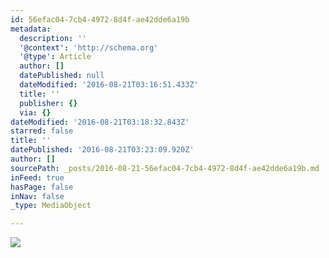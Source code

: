 ```yaml
---
id: 56efac04-7cb4-4972-8d4f-ae42dde6a19b
metadata:
  description: ''
  '@context': 'http://schema.org'
  '@type': Article
  author: []
  datePublished: null
  dateModified: '2016-08-21T03:16:51.433Z'
  title: ''
  publisher: {}
  via: {}
dateModified: '2016-08-21T03:18:32.843Z'
starred: false
title: ''
datePublished: '2016-08-21T03:23:09.920Z'
author: []
sourcePath: _posts/2016-08-21-56efac04-7cb4-4972-8d4f-ae42dde6a19b.md
inFeed: true
hasPage: false
inNav: false
_type: MediaObject

---
```

![](https://the-grid-user-content.s3-us-west-2.amazonaws.com/9f8df725-0916-40f9-8497-97037293f985.jpg)